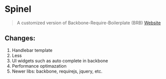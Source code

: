 Spinel
======

> A customized version of Backbone-Require-Boilerplate (BRB)
[Website](https://github.com/BoilerplateMVC/Backbone-Require-Boilerplate)

## Changes:
1. Handlebar template
2. Less
3. UI widgets such as auto complete in backbone 
4. Performance optimazation
5. Newer libs: backbone, requirejs, jquery, etc.
